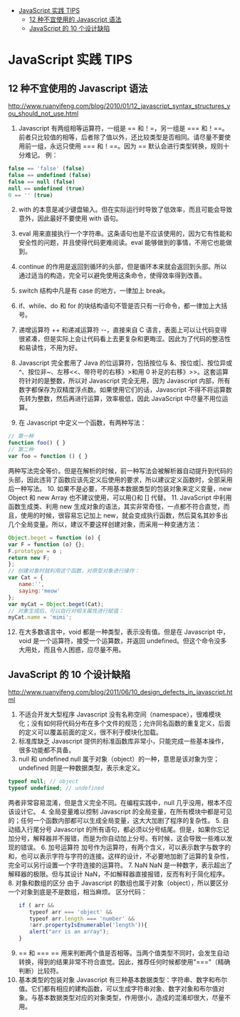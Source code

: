 - [JavaScript 实践 TIPS](#javascript-%E5%AE%9E%E8%B7%B5-tips)
  - [12 种不宜使用的 Javascript 语法](#12-%E7%A7%8D%E4%B8%8D%E5%AE%9C%E4%BD%BF%E7%94%A8%E7%9A%84-javascript-%E8%AF%AD%E6%B3%95)
  - [JavaScript 的 10 个设计缺陷](#javascript-%E7%9A%84-10-%E4%B8%AA%E8%AE%BE%E8%AE%A1%E7%BC%BA%E9%99%B7)

  
# JavaScript 实践 TIPS #

## 12 种不宜使用的 Javascript 语法 ##
http://www.ruanyifeng.com/blog/2010/01/12_javascript_syntax_structures_you_should_not_use.html 

1.	Javascript 有两组相等运算符，一组是 == 和！=，另一组是 === 和！==。前者只比较值的相等，后者除了值以外，还比较类型是否相同。请尽量不要使用前一组，永远只使用 === 和！==。因为 == 默认会进行类型转换，规则十分难记。
例：
```javascript
false == 'false' (false)
false == undefined (false)
false == null (false)
null == undefined (true)
0 == '' (true)
```
2.	with 的本意是减少键盘输入。但在实际运行时导致了低效率，而且可能会导致意外，因此最好不要使用 with 语句。

3.	eval 用来直接执行一个字符串。这条语句也是不应该使用的，因为它有性能和安全性的问题，并且使得代码更难阅读。eval 能够做到的事情，不用它也能做到。
4.	continue 的作用是返回到循环的头部，但是循环本来就会返回到头部。所以通过适当的构造，完全可以避免使用这条命令，使得效率得到改善。

5.	switch 结构中凡是有 case 的地方，一律加上 break。
6.	if、while、do 和 for 的块结构语句不管是否只有一行命令，都一律加上大括号。

7.	递增运算符 ++ 和递减运算符 --，直接来自 C 语言，表面上可以让代码变得很紧凑，但是实际上会让代码看上去更复杂和更晦涩。因此为了代码的整洁性和易读性，不用为好。

8.	Javascript 完全套用了 Java 的位运算符，包括按位与 &、按位或|、按位异或 ^、按位非~、左移<<、带符号的右移》>和用 0 补足的右移》>>。这套运算符针对的是整数，所以对 Javascript 完全无用，因为 Javascript 内部，所有数字都保存为双精度浮点数。如果使用它们的话，Javascript 不得不将运算数先转为整数，然后再进行运算，效率极低，因此 JavaScript 中尽量不用位运算。

9.	在 Javascript 中定义一个函数，有两种写法：
```javascript
// 第一种
function foo() { }
// 第二种
var foo = function () { }
```
两种写法完全等价。但是在解析的时候，前一种写法会被解析器自动提升到代码的头部，因此违背了函数应该先定义后使用的要求，所以建议定义函数时，全部采用后一种写法。
10.	如果不是必要，不用基本数据类型的包装对象来定义变量，new Object 和 new Array 也不建议使用，可以用{}和 [] 代替。
11.	JavaScript 中利用函数生成类、利用 new 生成对象的语法，其实非常奇怪，一点都不符合直觉，而且，使用的时候，很容易忘记加上 new，就会变成执行函数，然后莫名其妙多出几个全局变量。所以，建议不要这样创建对象，而采用一种变通方法：
```javascript
Object.beget = function (o) {
var F = function (o) {};
F.prototype = o ;
return new F;
};
// 创建对象时就利用这个函数，对原型对象进行操作：
var Cat = {
　　name:'',
　　saying:'meow'
};
var myCat = Object.beget(Cat);
// 对象生成后，可以自行对相关属性进行赋值：
myCat.name = 'mimi';
```
12.	在大多数语言中，void 都是一种类型，表示没有值。但是在 Javascript 中，void 是一个运算符，接受一个运算数，并返回 undefined。但这个命令没多大用处，而且令人困惑，应尽量不用。

## JavaScript 的 10 个设计缺陷 ##
http://www.ruanyifeng.com/blog/2011/06/10_design_defects_in_javascript.html 

1.	不适合开发大型程序
Javascript 没有名称空间（namespace），很难模块化；没有如何将代码分布在多个文件的规范；允许同名函数的重复定义，后面的定义可以覆盖前面的定义，很不利于模块化加载。
2.	标准库缺乏
Javascript 提供的标准函数库非常小，只能完成一些基本操作，很多功能都不具备。
3.	null 和 undefined
null 属于对象（object）的一种，意思是该对象为空；undefined 则是一种数据类型，表示未定义。
```javascript
typeof null; // object
typeof undefined; // undefined
```
两者非常容易混淆，但是含义完全不同。在编程实践中，null 几乎没用，根本不应该设计它。
4.	全局变量难以控制
Javascript 的全局变量，在所有模块中都是可见的；任何一个函数内部都可以生成全局变量，这大大加剧了程序的复杂性。
5.	自动插入行尾分号
Javascript 的所有语句，都必须以分号结尾。但是，如果你忘记加分号，解释器并不报错，而是为你自动加上分号。有时候，这会导致一些难以发现的错误。
6.	加号运算符
加号作为运算符，有两个含义，可以表示数字与数字的和，也可以表示字符与字符的连接。这样的设计，不必要地加剧了运算的复杂性，完全可以另行设置一个字符连接的运算符。
7.	NaN
NaN 是一种数字，表示超出了解释器的极限。但与其设计 NaN，不如解释器直接报错，反而有利于简化程序。
8.	对象和数组的区分
由于 Javascript 的数组也属于对象（object），所以要区分一个对象到底是不是数组，相当麻烦。
区分代码：
```javascript
　　if ( arr && 
　　　　typeof arr === 'object' &&
　　　　typeof arr.length === 'number' &&
　　　　!arr.propertyIsEnumerable('length')){
　　　　alert("arr is an array");
　　}
```
9.	== 和 ===
== 用来判断两个值是否相等。当两个值类型不同时，会发生自动转换，得到的结果非常不符合直觉。因此，推荐任何时候都使用"==="（精确判断）比较符。
10.	基本类型的包装对象
Javascript 有三种基本数据类型：字符串、数字和布尔值。它们都有相应的建构函数，可以生成字符串对象、数字对象和布尔值对象。与基本数据类型对应的对象类型，作用很小，造成的混淆却很大，尽量不用。
